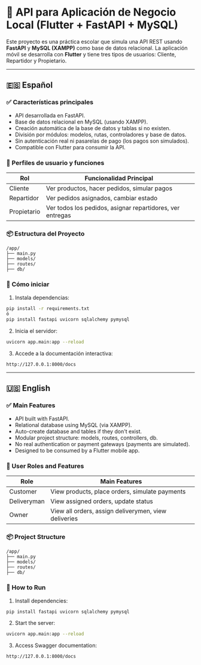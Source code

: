 
# 📱 API para Aplicación de Negocio Local (Flutter + FastAPI + MySQL)

Este proyecto es una práctica escolar que simula una API REST usando **FastAPI** y **MySQL (XAMPP)** como base de datos relacional. La aplicación móvil se desarrolla con **Flutter** y tiene tres tipos de usuarios: Cliente, Repartidor y Propietario.

---

## 🇪🇸 Español

### ✅ Características principales

- API desarrollada en FastAPI.
- Base de datos relacional en MySQL (usando XAMPP).
- Creación automática de la base de datos y tablas si no existen.
- División por módulos: modelos, rutas, controladores y base de datos.
- Sin autenticación real ni pasarelas de pago (los pagos son simulados).
- Compatible con Flutter para consumir la API.

### 🧾 Perfiles de usuario y funciones

| Rol         | Funcionalidad Principal |
|-------------|--------------------------|
| Cliente     | Ver productos, hacer pedidos, simular pagos |
| Repartidor  | Ver pedidos asignados, cambiar estado |
| Propietario | Ver todos los pedidos, asignar repartidores, ver entregas |

### 📦 Estructura del Proyecto

```
/app/
├── main.py
├── models/
├── routes/
├── db/
```

### 🚀 Cómo iniciar

1. Instala dependencias:
```bash
pip install -r requirements.txt
ó
pip install fastapi uvicorn sqlalchemy pymysql
```

2. Inicia el servidor:
```bash
uvicorn app.main:app --reload
```

3. Accede a la documentación interactiva:
```
http://127.0.0.1:8000/docs
```

---

## 🇺🇸 English

### ✅ Main Features

- API built with FastAPI.
- Relational database using MySQL (via XAMPP).
- Auto-create database and tables if they don't exist.
- Modular project structure: models, routes, controllers, db.
- No real authentication or payment gateways (payments are simulated).
- Designed to be consumed by a Flutter mobile app.

### 🧾 User Roles and Features

| Role        | Main Features |
|-------------|----------------|
| Customer    | View products, place orders, simulate payments |
| Deliveryman | View assigned orders, update status |
| Owner       | View all orders, assign deliverymen, view deliveries |

### 📦 Project Structure

```
/app/
├── main.py
├── models/
├── routes/
├── db/
```

### 🚀 How to Run

1. Install dependencies:
```bash
pip install fastapi uvicorn sqlalchemy pymysql
```

2. Start the server:
```bash
uvicorn app.main:app --reload
```

3. Access Swagger documentation:
```
http://127.0.0.1:8000/docs
```
